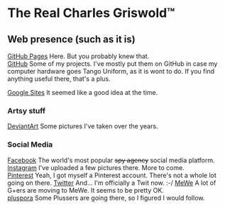 The Real Charles Griswold&trade;
================================

## Web presence (such as it is)

[GitHub Pages](https://charlesgriswold.github.io/) Here. But you probably knew that.  
[GitHub](https://github.com/CharlesGriswold) Some of my projects. I've mostly put them on GitHub in case my computer hardware goes Tango Uniform, as it is wont to do. If you find anything useful there, that's a plus.

[Google Sites](https://sites.google.com/view/chkgrz/) It seemed like a good idea at the time.

### Artsy stuff

[DeviantArt](https://www.deviantart.com/charlesgriswold) Some pictures I've taken over the years.

### Social Media

[Facebook](https://www.facebook.com/CharlesWGriswold) The world's most popular ~~spy agency~~ social media platform.  
[Instagram](https://www.instagram.com/chkgrz/) I've uploaded a few pictures there. More to come.  
[Pinterest](https://www.pinterest.com/charlesgriswold/) Yeah, I got myself a Pinterest account. There's not a whole lot going on there.
[Twitter](https://twitter.com/CharlesGriswo13) And... I'm officially a Twit now. :-/
[MeWe](https://mewe.com/i/charlesgriswold) A lot of G+ers are moving to MeWe. It seems to be pretty OK.  
[pluspora](https://pluspora.com/people/026e9000e17c0136ffd2005056264835) Some Plussers are going there, so I figured I would follow.

